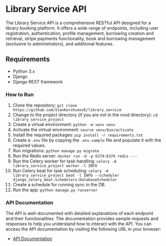 # Library Service API

The Library Service API is a comprehensive RESTful API designed for a library booking platform. It offers a wide range of endpoints, including user registration, authentication, profile management, borrowing creation and retrieval, stripe payments functionality, book and borrowing management (exclusive to administrators), and additional features.

## Requirements
- Python 3.x
- Django
- Django REST framework

### How to Run

1. Clone the repository: `git clone https://github.com/IvanKorshunovE/library_service`
2. Change to the project directory (if you are not in the rood directory): `cd library_service_project`
3. Create a virtual environment: `python -m venv venv`
4. Activate the virtual environment: `source venv/bin/activate`
5. Install the required packages: `pip install -r requirements.txt`
6. Create a `.env` file by copying the `.env.sample` file and populate it with the required values.
7. Run migrations: `python manage.py migrate`
8. Run the Redis server: `docker run -d -p 6379:6379 redis --- `
9. Run the Celery worker for task handling: `celery -A library_service_project worker -l INFO`
10. Run Celery beat for task scheduling: `celery -A library_service_project beat -l INFO --scheduler django_celery_beat.schedulers:DatabaseScheduler`
11. Create a schedule for running sync in the DB.
12. Run the app: `python manage.py runserver`

### API Documentation

The API is well-documented with detailed explanations of each endpoint and their functionalities. The documentation provides sample requests and responses to help you understand how to interact with the API. You can access the API documentation by visiting the following URL in your browser:
- [API Documentation](http://localhost:8000/api/schema/swagger-ui/)
